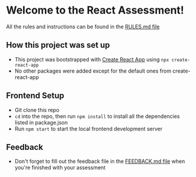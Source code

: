 # Welcome to the React Assessment!

All the rules and instructions can be found in the [RULES.md file](./RULES.md)

## How this project was set up

- This project was bootstrapped with [Create React App](https://github.com/facebook/create-react-app) using `npx create-react-app`
- No other packages were added except for the default ones from create-react-app

## Frontend Setup

- Git clone this repo
- `cd` into the repo, then run `npm install` to install all the dependencies listed in package.json
- Run `npm start` to start the local frontend development server

## Feedback

- Don't forget to fill out the feedback file in the [FEEDBACK.md file](./FEEDBACK.md) when you're finished with your assessment
